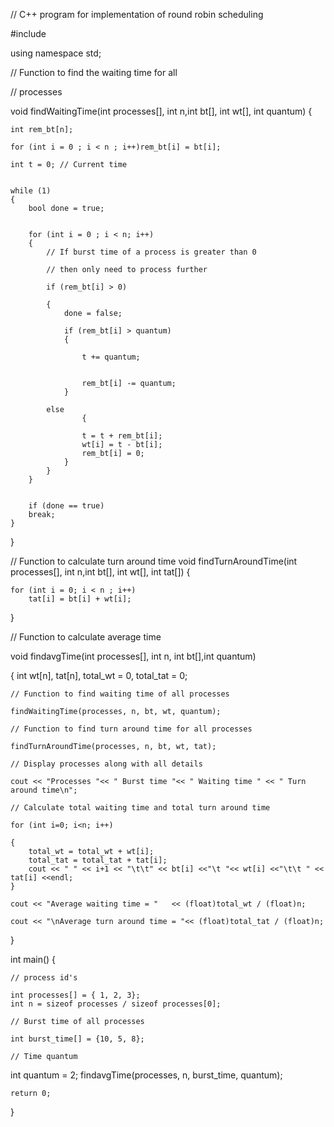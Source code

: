 // C++ program for implementation of round robin scheduling


#include<iostream>

using namespace std;

// Function to find the waiting time for all

// processes

void findWaitingTime(int processes[], int n,int bt[], int wt[], int quantum)
{
	
	int rem_bt[n];
	
	for (int i = 0 ; i < n ; i++)rem_bt[i] = bt[i];

	int t = 0; // Current time

	
	while (1)
	{
		bool done = true;

		
		for (int i = 0 ; i < n; i++)
		{
			// If burst time of a process is greater than 0
			
			// then only need to process further
			
			if (rem_bt[i] > 0)
			
			{
				done = false; 

				if (rem_bt[i] > quantum)
				{
					
					t += quantum;

					
					rem_bt[i] -= quantum;
				}

			else
					{
					
					t = t + rem_bt[i];
					wt[i] = t - bt[i];
					rem_bt[i] = 0;
				}
			}
		}


		if (done == true)
		break;
	}
}

// Function to calculate turn around time
void findTurnAroundTime(int processes[], int n,int bt[], int wt[], int tat[])
{

	for (int i = 0; i < n ; i++)
		tat[i] = bt[i] + wt[i];
}

// Function to calculate average time

void findavgTime(int processes[], int n, int bt[],int quantum)

{
	int wt[n], tat[n], total_wt = 0, total_tat = 0;

	// Function to find waiting time of all processes
	
	findWaitingTime(processes, n, bt, wt, quantum);

	// Function to find turn around time for all processes
	
	findTurnAroundTime(processes, n, bt, wt, tat);

	// Display processes along with all details
	
	cout << "Processes "<< " Burst time "<< " Waiting time " << " Turn around time\n";

	// Calculate total waiting time and total turn around time
	
	for (int i=0; i<n; i++)
	
	{
		total_wt = total_wt + wt[i];
		total_tat = total_tat + tat[i];
		cout << " " << i+1 << "\t\t" << bt[i] <<"\t "<< wt[i] <<"\t\t " << tat[i] <<endl;
	}

	cout << "Average waiting time = "	<< (float)total_wt / (float)n;
	
	cout << "\nAverage turn around time = "<< (float)total_tat / (float)n;
}

int main()
{

	// process id's
	
	int processes[] = { 1, 2, 3};
	int n = sizeof processes / sizeof processes[0];

	// Burst time of all processes
	
	int burst_time[] = {10, 5, 8};

	// Time quantum

  int quantum = 2;
	findavgTime(processes, n, burst_time, quantum);

	return 0;
}
